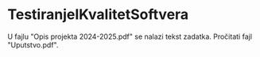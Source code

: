 # TestiranjeIKvalitetSoftvera

U fajlu "Opis projekta 2024-2025.pdf" se nalazi tekst zadatka. Pročitati fajl "Uputstvo.pdf".
